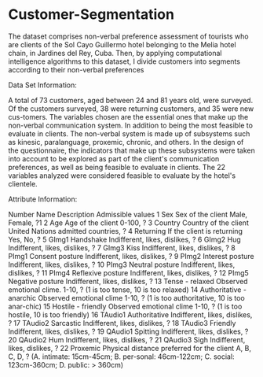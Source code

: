 # Customer-Segmentation 
The dataset comprises non-verbal preference assessment of tourists who are clients of the Sol Cayo Guillermo hotel belonging to the Melia hotel chain, in Jardines del Rey, Cuba. Then, by applying computational intelligence algorithms to this dataset, I divide customers into segments 
according to their non-verbal preferences

Data Set Information:

A total of 73 customers, aged between 24 and 81 years old, were surveyed. Of the customers surveyed, 38 were returning customers, and 35 were new cus-tomers. The variables chosen are the essential ones that make up the non-verbal communication system. In addition to being the most feasible to evaluate in clients. The non-verbal system is made up of subsystems such as kinesic, paralanguage, proxemic, chronic, and others. In the design of the questionnaire, the indicators that make up these subsystems were taken into account to be explored as part of the client's communication preferences, as well as being feasible to evaluate in clients. The 22 variables analyzed were considered feasible to evaluate by the hotel's clientele.


Attribute Information:

Number Name Description Admissible values
1 Sex Sex of the client Male, Female, ?1
2 Age Age of the client 0-100, ?
3 Country Country of the client United Nations admitted countries, ?
4 Returning If the client is returning Yes, No, ?
5 GImg1 Handshake Indifferent, likes, dislikes, ?
6 GImg2 Hug Indifferent, likes, dislikes, ?
7 GImg3 Kiss Indifferent, likes, dislikes, ?
8 PImg1 Consent posture Indifferent, likes, dislikes, ?
9 PImg2 Interest posture Indifferent, likes, dislikes, ?
10 PImg3 Neutral posture Indifferent, likes, dislikes, ?
11 PImg4 Reflexive posture Indifferent, likes, dislikes, ?
12 PImg5 Negative posture Indifferent, likes, dislikes, ?
13 Tense - relaxed Observed emotional clime. 1-10, ? (1 is too tense, 10 is too relaxed)
14 Authoritative -anarchic Observed emotional clime 1-10, ? (1 is too authoritative, 10 is too anar-chic)
15 Hostile - friendly Observed emotional clime 1-10, ? (1 is too hostile, 10 is too friendly)
16 TAudio1 Authoritative Indifferent, likes, dislikes, ?
17 TAudio2 Sarcastic Indifferent, likes, dislikes, ?
18 TAudio3 Friendly Indifferent, likes, dislikes, ?
19 QAudio1 Spitting Indifferent, likes, dislikes, ?
20 QAudio2 Hum Indifferent, likes, dislikes, ?
21 QAudio3 Sigh Indifferent, likes, dislikes, ?
22 Proxemic Physical distance preferred for the client A, B, C, D, ? (A. intimate: 15cm-45cm; B. per-sonal: 46cm-122cm; C. social: 123cm-360cm; D. public: > 360cm)
